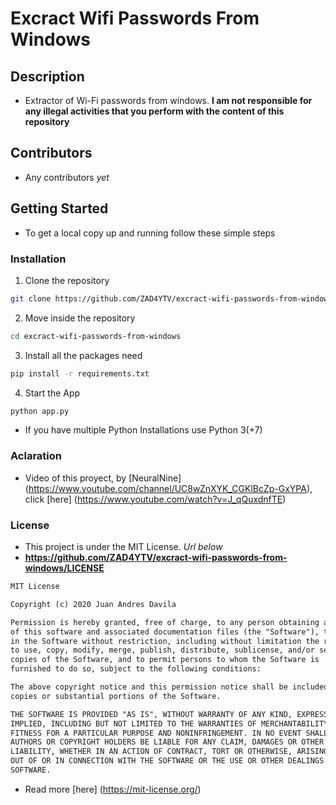 # Excract Wifi Passwords From Windows

## Description

- Extractor of Wi-Fi passwords from windows. **I am not responsible for any illegal activities that you perform with the  content of this repository**

## Contributors

- Any contributors *yet*

## Getting Started

- To get a local copy up and running follow these simple steps

### Installation

1. Clone the repository

```sh
git clone https://github.com/ZAD4YTV/excract-wifi-passwords-from-windows/
```

2. Move inside the repository

```sh
cd excract-wifi-passwords-from-windows
```

3. Install all the packages need

```sh
pip install -r requirements.txt
```

4. Start the App

```sh
python app.py
```

- If you have multiple Python Installations use Python 3(+7)

### Aclaration

- Video of this proyect, by [NeuralNine] (<https://www.youtube.com/channel/UC8wZnXYK_CGKlBcZp-GxYPA>), click [here] (<https://www.youtube.com/watch?v=J_qQuxdnfTE>)

### License

- This project is under the MIT License. _Url below_
- **<https://github.com/ZAD4YTV/excract-wifi-passwords-from-windows/LICENSE>**

```txt
MIT License

Copyright (c) 2020 Juan Andres Davila

Permission is hereby granted, free of charge, to any person obtaining a copy
of this software and associated documentation files (the "Software"), to deal
in the Software without restriction, including without limitation the rights
to use, copy, modify, merge, publish, distribute, sublicense, and/or sell
copies of the Software, and to permit persons to whom the Software is
furnished to do so, subject to the following conditions:

The above copyright notice and this permission notice shall be included in all
copies or substantial portions of the Software.

THE SOFTWARE IS PROVIDED "AS IS", WITHOUT WARRANTY OF ANY KIND, EXPRESS OR
IMPLIED, INCLUDING BUT NOT LIMITED TO THE WARRANTIES OF MERCHANTABILITY,
FITNESS FOR A PARTICULAR PURPOSE AND NONINFRINGEMENT. IN NO EVENT SHALL THE
AUTHORS OR COPYRIGHT HOLDERS BE LIABLE FOR ANY CLAIM, DAMAGES OR OTHER
LIABILITY, WHETHER IN AN ACTION OF CONTRACT, TORT OR OTHERWISE, ARISING FROM,
OUT OF OR IN CONNECTION WITH THE SOFTWARE OR THE USE OR OTHER DEALINGS IN THE
SOFTWARE.
```

- Read more [here] (<https://mit-license.org/>)
